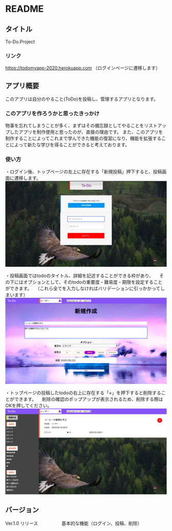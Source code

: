 # README

## タイトル
To-Do.Project

### リンク
https://todomyapp-2020.herokuapp.com
（ログインページに遷移します）

## アプリ概要
このアプリは自分のやること(ToDo)を投稿し、管理するアプリとなります。

### このアプリを作ろうかと思ったきっかけ
物事を忘れてしまうことが多く、まずはその備忘録としてやることをリストアップしたアプリを制作使用と思ったのが、直接の理由です。
また、このアプリを制作することによってこれまで学んできた機能の復習になり、機能を拡張することによって新たな学びを得ることができると考えております。

### 使い方
・ログイン後、トップページの左上に存在する「新規投稿」押下すると、投稿画面に遷移します。
![ログイン画面](./readme_images/ace8db1f951404d530d138b68b32e28e.jpg)

・投稿画面ではtodoのタイトル、詳細を記述することができる枠があり、
　その下にはオプションとして、そのtodoの重要度・難易度・期限を設定することができます。
　（これら全てを入力しなければバリデーションに引っかかってしまいます）
![新規投稿画面](./readme_images/79b3dddb36f551098a8b2a3bd40c9a20.png)

・トップページの投稿したtodoの右上に存在する「×」を押下すると削除することができます。
　削除の確認のポップアップが表示されるため、削除する際はOKを押してください。
![新規投稿画面](./readme_images/004695ee04c791f392ab9ff50052f8b6.png)

## バージョン
Ver.1.0 リリース
　　　　　基本的な機能（ログイン、投稿、削除）
